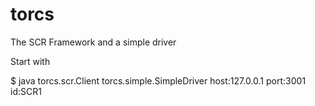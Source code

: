 # torcs

The SCR Framework and a simple driver

Start with

$ java torcs.scr.Client torcs.simple.SimpleDriver host:127.0.0.1 port:3001 id:SCR1

